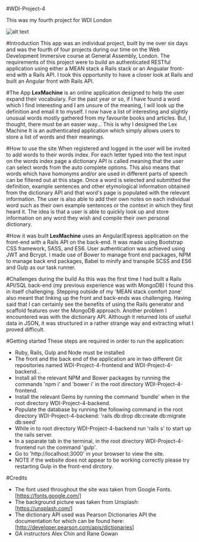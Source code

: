 #WDI-Project-4

This was my fourth project for WDI London

![alt text](https://cloud.githubusercontent.com/assets/18631052/19977801/c84ba5ca-a1ec-11e6-977e-39ed6ac23d55.png "Lex Machine index page")

#Introduction
This app was an individual project, built by me over six days and was the fourth of four projects during our time on the Web Development Immersive course at General Assembly, London.
The requirements of this project were to build an authenticated RESTful application using either a MEAN stack a Rails stack or an Angualar front-end with a Rails API. I took this opportunity to have a closer look at Rails and built an Angular front with Rails API.

#The App
**LexMachine** is an online application designed to help the user expand their vocabulary.
For the past year or so, if I have found a word which I find interesting and I am unsure of the meaning, I will look up the definition and email it to myself. I now have a list of interesting and slightly unusual words mostly gathered from my favourite books and articles. But, I thought, there must be an easier way...
This is why I designed the Lex Machine It is an authenticated application which simply allows users to store a list of words and their meanings.


#How to use the site
When registered and logged in the user will be invited to add words to their words index. For each letter typed into the text input on the words index page a dictionary API is called meaning that the user can select words from the auto complete options. This also means that words which have homonyms and/or are used in different parts of speech can be filtered out at this stage.
Once a word is selected and submitted the definition, example sentences and other etymological information obtained from the dictionary API and that word's page is populated with the relevant information.
The user is also able to add their own notes on each individual word such as their own example sentences or the context in which they first heard it.
The idea is that a user is able to quickly look up and store information on any word they wish and compile their own personal dictionary.


#How it was built
**LexMachine** uses an Angular/Express application on the front-end with a Rails API on the back-end. It was made using Bootstrap CSS framework, SASS, and ES6. User authentication was achieved using  JWT and Bcrypt.
I made use of Bower to manage front end packages, NPM to manage back end packages, Babel to minify and transpile SCSS and ES6 and Gulp as our task runner.

#Challenges during the build
As this was the first time I had built a Rails API/SQL back-end (my previous experience was with MongoDB) I found this in itself challenging. Stepping outside of my 'MEAN stack comfort zone' also meant that linking up the front and back-ends was challenging.
Having said that I can certainly see the benefits of using the Rails generator and scaffold features over the MongoDB approach.
Another problem I encountered was with the dictionary API. Although it returned lots of useful data in JSON, it was structured in a rather strange way and extracting what I proved difficult.

#Getting started
These steps are required in order to run the application:
- Ruby, Rails, Gulp and Node must be installed
- The front and the back end of the application are in two different Git repositories named WDI-Project-4-frontend and WDI-Project-4-backend...  
- Install all the relevant NPM and Bower packages by running the commands 'npm i' and 'bower i' in the root directory WDI-Project-4-frontend.
- Install the relevant Gems by running the command 'bundle' when in the root directory WDI-Project-4-backend.
- Populate the database by running the following command in the root directory WDI-Project-4-backend: 'rails db:drop db:create db:migrate db:seed'
- While in to root directory WDI-Project-4-backend run 'rails s' to start up the rails server.
- In a separate tab in the terminal, in the root directory WDI-Project-4-frontend run the command 'gulp'.
- Go to 'http://localhost:3000' in your browser to view the site.
- NOTE if the website does not appear to be working correctly please try restarting Gulp in the front-end dirctory.

#Credits
- The font used throughout the site was taken from Google Fonts. [https://fonts.google.com/]
- The background picture was taken from Unsplash: [https://unsplash.com/]
- The dictionary API used was Pearson Dictionaries API the documentation for which can be found here: [http://developer.pearson.com/apis/dictionaries]
- GA instructors Alex Chin and Rane Gowan
